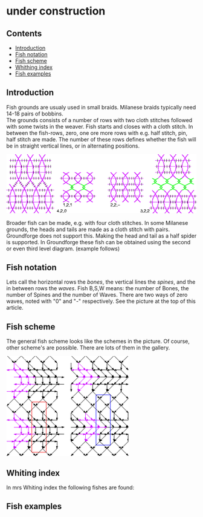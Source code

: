 # under construction

## Contents
* [Introduction](#Introduction)
* [Fish notation](#Fish-notation)
* [Fish scheme](#Fish-scheme)
* [Whithing index](#Whiting-index)
* [Fish examples](#Fish-examples)

## Introduction
Fish grounds are usualy used in small braids. Milanese braids typically need 14-18 pairs of bobbins.     
The grounds consists of a number of rows with two cloth stitches followed with some twists in the weaver. Fish starts and closes with a cloth stitch. In between the fish-rows, zero, one ore more rows with e.g. half stitch, pin, half stitch are made. The number of these rows defines whether the fish will be in straight vertical lines, or in alternating positions.
    
![fish pair dia][vis_wt]

Broader fish can be made, e.g. with four cloth stitches. In some Milanese grounds, the heads and tails are made as a cloth stitch with pairs. Groundforge does not support this. Making the head and tail as a half spider is supported. In Groundforge these fish can be obtained using the second or even third level diagram. (example follows) 

## Fish notation
Lets call the horizontal rows the _bones_, the vertical lines the _spines_, and the in between rows the _waves_.
Fish B,S,W means: the number of Bones, the number of Spines and the number of Waves. There are two ways of zero waves, noted with "0" and "-" respectively. See the picture at the top of this article. 

## Fish scheme
The general fish scheme looks like the schemes in the picture. Of course, other scheme's are possible. There are lots of them in the gallery.

![fish generator][vis_gen]

## Whiting index
In mrs Whiting index the following fishes are found: 

## Fish examples




[vis_wt]: https://github.com/MAETempels/MAE-gf/blob/master/images/gf%20vis%20wt.png
[vis_gen]: https://github.com/MAETempels/MAE-gf/blob/master/images/gf%20vis%20gen.png

